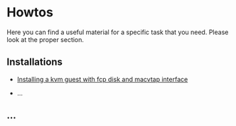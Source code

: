 <!--
Copyright 2017 IBM Corp.

Licensed under the Apache License, Version 2.0 (the "License");
you may not use this file except in compliance with the License.
You may obtain a copy of the License at

   http://www.apache.org/licenses/LICENSE-2.0

Unless required by applicable law or agreed to in writing, software
distributed under the License is distributed on an "AS IS" BASIS,
WITHOUT WARRANTIES OR CONDITIONS OF ANY KIND, either express or implied.
See the License for the specific language governing permissions and
limitations under the License.
-->
# Howtos

Here you can find a useful material for a specific task that you need. Please look at the proper section.

## **Installations**

- [Installing a kvm guest with fcp disk and macvtap interface](kvm_fcp_macvtap_install.md)

- ...

## **...**
